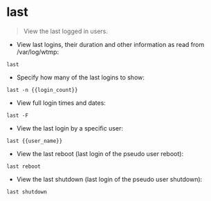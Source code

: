 # last

> View the last logged in users.

- View last logins, their duration  and other information as read from /var/log/wtmp:

`last`

- Specify how many of the last logins to show:

`last -n {{login_count}}`

- View full login times and dates:

`last -F`

- View the last login by a specific user:

`last {{user_name}}`

- View the last reboot (last login of the pseudo user reboot):

`last reboot`

- View the last shutdown (last login of the pseudo user shutdown):

`last shutdown`
